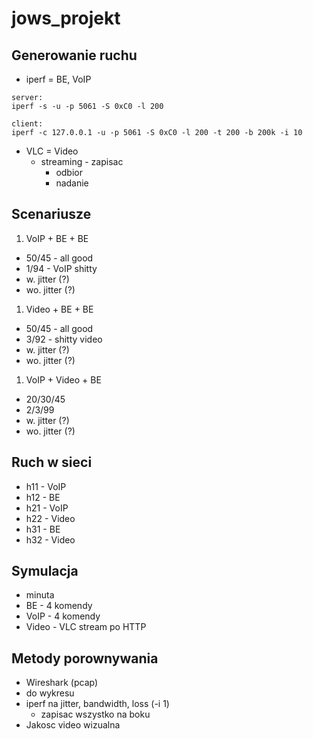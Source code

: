# jows_projekt

## Generowanie ruchu
- iperf = BE, VoIP
```
server:
iperf -s -u -p 5061 -S 0xC0 -l 200

client:
iperf -c 127.0.0.1 -u -p 5061 -S 0xC0 -l 200 -t 200 -b 200k -i 10
```
- VLC = Video
  - streaming - zapisac
    - odbior
    - nadanie
## Scenariusze
1. VoIP + BE + BE
- 50/45 - all good
- 1/94 - VoIP shitty
- w. jitter (?)
- wo. jitter (?)

1. Video + BE + BE
- 50/45 - all good
- 3/92 - shitty video
- w. jitter (?)
- wo. jitter (?)

1. VoIP + Video + BE
- 20/30/45 
- 2/3/99 
- w. jitter (?)
- wo. jitter (?)

## Ruch w sieci
- h11 - VoIP 
- h12 - BE 
- h21 - VoIP
- h22 - Video
- h31 - BE
- h32 - Video
## Symulacja
- minuta
- BE - 4 komendy
- VoIP - 4 komendy
- Video - VLC stream po HTTP
## Metody porownywania
- Wireshark (pcap)
 - do wykresu
- iperf na jitter, bandwidth, loss (-i 1)
  - zapisac wszystko na boku
- Jakosc video wizualna
